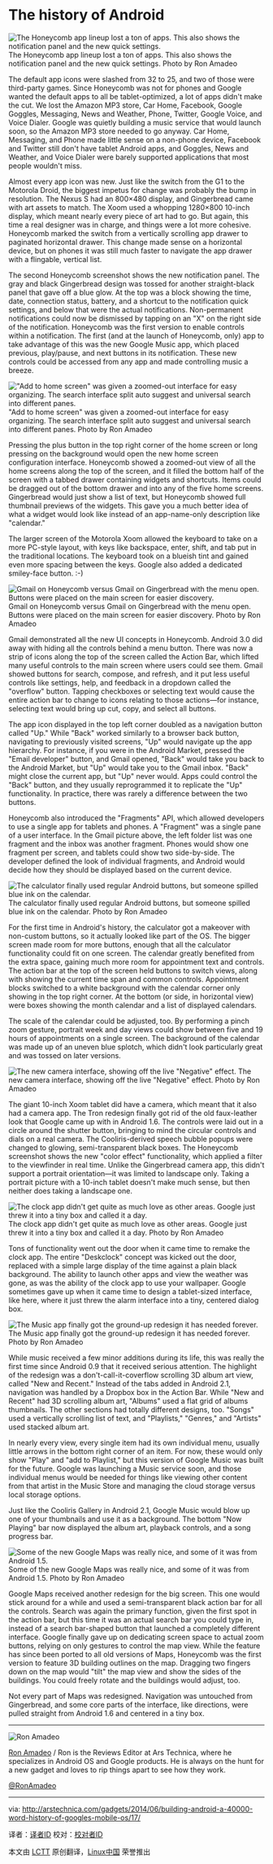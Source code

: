 The history of Android
================================================================================
![The Honeycomb app lineup lost a ton of apps. This also shows the notification panel and the new quick settings.](http://cdn.arstechnica.net/wp-content/uploads/2014/02/apps-and-notifications2.png)
The Honeycomb app lineup lost a ton of apps. This also shows the notification panel and the new quick settings.
Photo by Ron Amadeo

The default app icons were slashed from 32 to 25, and two of those were third-party games. Since Honeycomb was not for phones and Google wanted the default apps to all be tablet-optimized, a lot of apps didn't make the cut. We lost the Amazon MP3 store, Car Home, Facebook, Google Goggles, Messaging, News and Weather, Phone, Twitter, Google Voice, and Voice Dialer. Google was quietly building a music service that would launch soon, so the Amazon MP3 store needed to go anyway. Car Home, Messaging, and Phone made little sense on a non-phone device, Facebook and Twitter still don't have tablet Android apps, and Goggles, News and Weather, and Voice Dialer were barely supported applications that most people wouldn't miss.

Almost every app icon was new. Just like the switch from the G1 to the Motorola Droid, the biggest impetus for change was probably the bump in resolution. The Nexus S had an 800×480 display, and Gingerbread came with art assets to match. The Xoom used a whopping 1280×800 10-inch display, which meant nearly every piece of art had to go. But again, this time a real designer was in charge, and things were a lot more cohesive. Honeycomb marked the switch from a vertically scrolling app drawer to paginated horizontal drawer. This change made sense on a horizontal device, but on phones it was still much faster to navigate the app drawer with a flingable, vertical list.

The second Honeycomb screenshot shows the new notification panel. The gray and black Gingerbread design was tossed for another straight-black panel that gave off a blue glow. At the top was a block showing the time, date, connection status, battery, and a shortcut to the notification quick settings, and below that were the actual notifications. Non-permanent notifications could now be dismissed by tapping on an "X" on the right side of the notification. Honeycomb was the first version to enable controls within a notification. The first (and at the launch of Honeycomb, only) app to take advantage of this was the new Google Music app, which placed previous, play/pause, and next buttons in its notification. These new controls could be accessed from any app and made controlling music a breeze.

!["Add to home screen" was given a zoomed-out interface for easy organizing. The search interface split auto suggest and universal search into different panes.](http://cdn.arstechnica.net/wp-content/uploads/2014/02/widgetkeyboard.png)
"Add to home screen" was given a zoomed-out interface for easy organizing. The search interface split auto suggest and universal search into different panes.
Photo by Ron Amadeo

Pressing the plus button in the top right corner of the home screen or long pressing on the background would open the new home screen configuration interface. Honeycomb showed a zoomed-out view of all the home screens along the top of the screen, and it filled the bottom half of the screen with a tabbed drawer containing widgets and shortcuts. Items could be dragged out of the bottom drawer and into any of the five home screens. Gingerbread would just show a list of text, but Honeycomb showed full thumbnail previews of the widgets. This gave you a much better idea of what a widget would look like instead of an app-name-only description like "calendar."

The larger screen of the Motorola Xoom allowed the keyboard to take on a more PC-style layout, with keys like backspace, enter, shift, and tab put in the traditional locations. The keyboard took on a blueish tint and gained even more spacing between the keys. Google also added a dedicated smiley-face button. :-)

![Gmail on Honeycomb versus Gmail on Gingerbread with the menu open. Buttons were placed on the main screen for easier discovery.](http://cdn.arstechnica.net/wp-content/uploads/2014/02/thebasics.png)
Gmail on Honeycomb versus Gmail on Gingerbread with the menu open. Buttons were placed on the main screen for easier discovery.
Photo by Ron Amadeo

Gmail demonstrated all the new UI concepts in Honeycomb. Android 3.0 did away with hiding all the controls behind a menu button. There was now a strip of icons along the top of the screen called the Action Bar, which lifted many useful controls to the main screen where users could see them. Gmail showed buttons for search, compose, and refresh, and it put less useful controls like settings, help, and feedback in a dropdown called the "overflow" button. Tapping checkboxes or selecting text would cause the entire action bar to change to icons relating to those actions—for instance, selecting text would bring up cut, copy, and select all buttons.

The app icon displayed in the top left corner doubled as a navigation button called "Up." While "Back" worked similarly to a browser back button, navigating to previously visited screens, "Up" would navigate up the app hierarchy. For instance, if you were in the Android Market, pressed the "Email developer" button, and Gmail opened, "Back" would take you back to the Android Market, but "Up" would take you to the Gmail inbox. "Back" might close the current app, but "Up" never would. Apps could control the "Back" button, and they usually reprogrammed it to replicate the "Up" functionality. In practice, there was rarely a difference between the two buttons.

Honeycomb also introduced the "Fragments" API, which allowed developers to use a single app for tablets and phones. A "Fragment" was a single pane of a user interface. In the Gmail picture above, the left folder list was one fragment and the inbox was another fragment. Phones would show one fragment per screen, and tablets could show two side-by-side. The developer defined the look of individual fragments, and Android would decide how they should be displayed based on the current device.

![The calculator finally used regular Android buttons, but someone spilled blue ink on the calendar.](http://cdn.arstechnica.net/wp-content/uploads/2014/02/calculendar.png)
The calculator finally used regular Android buttons, but someone spilled blue ink on the calendar.
Photo by Ron Amadeo

For the first time in Android's history, the calculator got a makeover with non-custom buttons, so it actually looked like part of the OS. The bigger screen made room for more buttons, enough that all the calculator functionality could fit on one screen. The calendar greatly benefited from the extra space, gaining much more room for appointment text and controls. The action bar at the top of the screen held buttons to switch views, along with showing the current time span and common controls. Appointment blocks switched to a white background with the calendar corner only showing in the top right corner. At the bottom (or side, in horizontal view) were boxes showing the month calendar and a list of displayed calendars.

The scale of the calendar could be adjusted, too. By performing a pinch zoom gesture, portrait week and day views could show between five and 19 hours of appointments on a single screen. The background of the calendar was made up of an uneven blue splotch, which didn't look particularly great and was tossed on later versions.

![The new camera interface, showing off the live "Negative" effect.](http://cdn.arstechnica.net/wp-content/uploads/2014/02/camera.png)
The new camera interface, showing off the live "Negative" effect.
Photo by Ron Amadeo

The giant 10-inch Xoom tablet did have a camera, which meant that it also had a camera app. The Tron redesign finally got rid of the old faux-leather look that Google came up with in Android 1.6. The controls were laid out in a circle around the shutter button, bringing to mind the circular controls and dials on a real camera. The Cooliris-derived speech bubble popups were changed to glowing, semi-transparent black boxes. The Honeycomb screenshot shows the new "color effect" functionality, which applied a filter to the viewfinder in real time. Unlike the Gingerbread camera app, this didn't support a portrait orientation—it was limited to landscape only. Taking a portrait picture with a 10-inch tablet doesn't make much sense, but then neither does taking a landscape one.

![The clock app didn't get quite as much love as other areas. Google just threw it into a tiny box and called it a day.](http://cdn.arstechnica.net/wp-content/uploads/2014/02/clocks.png)
The clock app didn't get quite as much love as other areas. Google just threw it into a tiny box and called it a day.
Photo by Ron Amadeo

Tons of functionality went out the door when it came time to remake the clock app. The entire "Deskclock" concept was kicked out the door, replaced with a simple large display of the time against a plain black background. The ability to launch other apps and view the weather was gone, as was the ability of the clock app to use your wallpaper. Google sometimes gave up when it came time to design a tablet-sized interface, like here, where it just threw the alarm interface into a tiny, centered dialog box.

![The Music app finally got the ground-up redesign it has needed forever.](http://cdn.arstechnica.net/wp-content/uploads/2014/02/muzack.png)
The Music app finally got the ground-up redesign it has needed forever.
Photo by Ron Amadeo

While music received a few minor additions during its life, this was really the first time since Android 0.9 that it received serious attention. The highlight of the redesign was a don't-call-it-coverflow scrolling 3D album art view, called "New and Recent." Instead of the tabs added in Android 2.1, navigation was handled by a Dropbox box in the Action Bar. While "New and Recent" had 3D scrolling album art, "Albums" used a flat grid of albums thumbnails. The other sections had totally different designs, too. "Songs" used a vertically scrolling list of text, and "Playlists," "Genres," and "Artists" used stacked album art.

In nearly every view, every single item had its own individual menu, usually little arrows in the bottom right corner of an item. For now, these would only show "Play" and "add to Playlist," but this version of Google Music was built for the future. Google was launching a Music service soon, and those individual menus would be needed for things like viewing other content from that artist in the Music Store and managing the cloud storage versus local storage options.

Just like the Cooliris Gallery in Android 2.1, Google Music would blow up one of your thumbnails and use it as a background. The bottom "Now Playing" bar now displayed the album art, playback controls, and a song progress bar.

![Some of the new Google Maps was really nice, and some of it was from Android 1.5.](http://cdn.arstechnica.net/wp-content/uploads/2014/02/maps.png)
Some of the new Google Maps was really nice, and some of it was from Android 1.5.
Photo by Ron Amadeo

Google Maps received another redesign for the big screen. This one would stick around for a while and used a semi-transparent black action bar for all the controls. Search was again the primary function, given the first spot in the action bar, but this time it was an actual search bar you could type in, instead of a search bar-shaped button that launched a completely different interface. Google finally gave up on dedicating screen space to actual zoom buttons, relying on only gestures to control the map view. While the feature has since been ported to all old versions of Maps, Honeycomb was the first version to feature 3D building outlines on the map. Dragging two fingers down on the map would "tilt" the map view and show the sides of the buildings. You could freely rotate and the buildings would adjust, too.

Not every part of Maps was redesigned. Navigation was untouched from Gingerbread, and some core parts of the interface, like directions, were pulled straight from Android 1.6 and centered in a tiny box.

----------

![Ron Amadeo](http://cdn.arstechnica.net/wp-content//uploads/authors/ron-amadeo-sq.jpg)

[Ron Amadeo][a] / Ron is the Reviews Editor at Ars Technica, where he specializes in Android OS and Google products. He is always on the hunt for a new gadget and loves to rip things apart to see how they work.

[@RonAmadeo][t]

--------------------------------------------------------------------------------

via: http://arstechnica.com/gadgets/2014/06/building-android-a-40000-word-history-of-googles-mobile-os/17/

译者：[译者ID](https://github.com/译者ID) 校对：[校对者ID](https://github.com/校对者ID)

本文由 [LCTT](https://github.com/LCTT/TranslateProject) 原创翻译，[Linux中国](http://linux.cn/) 荣誉推出

[a]:http://arstechnica.com/author/ronamadeo
[t]:https://twitter.com/RonAmadeo